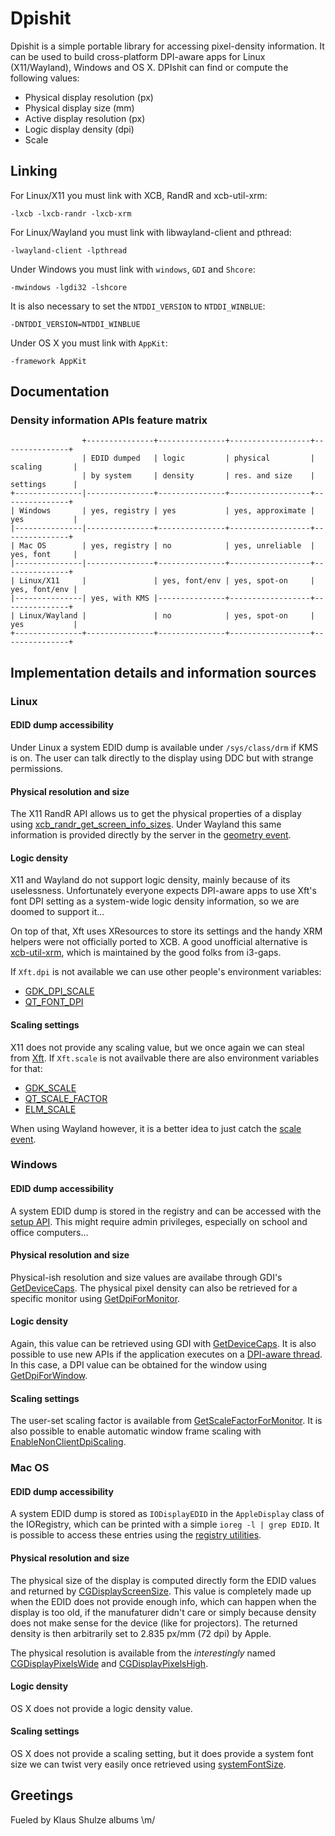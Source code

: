 # Dpishit
Dpishit is a simple portable library for accessing pixel-density information.
It can be used to build cross-platform DPI-aware apps for Linux (X11/Wayland),
Windows and OS X. DPIshit can find or compute the following values:
 - Physical display resolution (px)
 - Physical display size (mm)
 - Active display resolution (px)
 - Logic display density (dpi)
 - Scale



## Linking
For Linux/X11 you must link with XCB, RandR and xcb-util-xrm:
```
-lxcb -lxcb-randr -lxcb-xrm
```

For Linux/Wayland you must link with libwayland-client and pthread:
```
-lwayland-client -lpthread
```

Under Windows you must link with `windows`, `GDI` and `Shcore`:
```
-mwindows -lgdi32 -lshcore
```
It is also necessary to set the `NTDDI_VERSION` to `NTDDI_WINBLUE`:
```
-DNTDDI_VERSION=NTDDI_WINBLUE
```

Under OS X you must link with `AppKit`:
```
-framework AppKit
```



## Documentation
### 
### Density information APIs feature matrix
```
                +---------------+---------------+------------------+---------------+
                | EDID dumped   | logic         | physical         | scaling       |
                | by system     | density       | res. and size    | settings      |
+---------------|---------------+---------------+------------------+---------------+
| Windows       | yes, registry | yes           | yes, approximate | yes           |
|---------------|---------------+---------------+------------------+---------------+
| Mac OS        | yes, registry | no            | yes, unreliable  | yes, font     |
|---------------|---------------+---------------+------------------+---------------+
| Linux/X11     |               | yes, font/env | yes, spot-on     | yes, font/env |
|---------------| yes, with KMS |---------------+------------------+---------------+
| Linux/Wayland |               | no            | yes, spot-on     | yes           |
+---------------+---------------+---------------+------------------+---------------+
```



## Implementation details and information sources
### Linux
#### EDID dump accessibility
Under Linux a system EDID dump is available under `/sys/class/drm` if KMS is on.
The user can talk directly to the display using DDC but with strange permissions.

#### Physical resolution and size
The X11 RandR API allows us to get the physical properties of a display using
[xcb_randr_get_screen_info_sizes](https://xcb.freedesktop.org/manual/group__XCB__RandR__API.html).
Under Wayland this same information is provided directly by the server in the
[geometry event](https://wayland-book.com/registry/server-side.html).

#### Logic density
X11 and Wayland do not support logic density, mainly because of its uselessness.
Unfortunately everyone expects DPI-aware apps to use Xft's font DPI setting as a
system-wide logic density information, so we are doomed to support it...

On top of that, Xft uses XResources to store its settings and the handy XRM
helpers were not officially ported to XCB. A good unofficial alternative is
[xcb-util-xrm](https://github.com/Airblader/xcb-util-xrm),
which is maintained by the good folks from i3-gaps.

If `Xft.dpi` is not available we can use other people's environment variables:
 - [GDK_DPI_SCALE](https://developer.gnome.org/gtk3/stable/gtk-x11.html)
 - [QT_FONT_DPI](https://bugreports.qt.io/browse/QTBUG-53022)

#### Scaling settings
X11 does not provide any scaling value, but we once again we can steal from
[Xft](https://www.keithp.com/~keithp/render/Xft.tutorial).
If `Xft.scale` is not availvable there are also environment variables for that:
 - [GDK_SCALE](https://developer.gnome.org/gtk3/stable/gtk-x11.html)
 - [QT_SCALE_FACTOR](https://doc.qt.io/qt-5/highdpi.html)
 - [ELM_SCALE](https://phab.enlightenment.org/w/elementary/)

When using Wayland however, it is a better idea to just catch the
[scale event](https://wayland-book.com/surfaces-in-depth/hidpi.html).



### Windows
#### EDID dump accessibility
A system EDID dump is stored in the registry and can be accessed with the
[setup API](https://docs.microsoft.com/en-us/windows/win32/api/setupapi/nf-setupapi-setupdiopendevregkey).
This might require admin privileges, especially on school and office computers...

#### Physical resolution and size
Physical-ish resolution and size values are availabe through GDI's
[GetDeviceCaps](https://docs.microsoft.com/en-us/windows/win32/api/wingdi/nf-wingdi-getdevicecaps).
The physical pixel density can also be retrieved for a specific monitor using
[GetDpiForMonitor](https://docs.microsoft.com/en-us/windows/win32/api/shellscalingapi/nf-shellscalingapi-getdpiformonitor).

#### Logic density
Again, this value can be retrieved using GDI with
[GetDeviceCaps](https://docs.microsoft.com/en-us/windows/win32/api/wingdi/nf-wingdi-getdevicecaps).
It is also possible to use new APIs if the application executes on a
[DPI-aware thread](https://docs.microsoft.com/en-us/windows/win32/api/winuser/nf-winuser-setthreaddpiawarenesscontext).
In this case, a DPI value can be obtained for the window using
[GetDpiForWindow](https://docs.microsoft.com/en-us/windows/win32/api/winuser/nf-winuser-getdpiforwindow).

#### Scaling settings
The user-set scaling factor is available from
[GetScaleFactorForMonitor](https://docs.microsoft.com/en-us/windows/win32/api/shellscalingapi/nf-shellscalingapi-getscalefactorformonitor).
It is also possible to enable automatic window frame scaling with
[EnableNonClientDpiScaling](https://docs.microsoft.com/en-us/windows/win32/api/winuser/nf-winuser-enablenonclientdpiscaling).



### Mac OS
#### EDID dump accessibility
A system EDID dump is stored as `IODisplayEDID` in the `AppleDisplay` class of
the IORegistry, which can be printed with a simple `ioreg -l | grep EDID`.
It is possible to access these entries using the
[registry utilities](https://developer.apple.com/documentation/kernel/iokit_fundamentals/registry_utilities?language=occ).

#### Physical resolution and size
The physical size of the display is computed directly form the EDID values and
returned by [CGDisplayScreenSize](https://developer.apple.com/documentation/coregraphics/1456599-cgdisplayscreensize).
This value is completely made up when the EDID does not provide enough info,
which can happen when the display is too old, if the manufaturer didn't care or
simply because density does not make sense for the device (like for projectors).
The returned density is then arbitrarily set to 2.835 px/mm (72 dpi) by Apple.

The physical resolution is available from the *interestingly* named
[CGDisplayPixelsWide](https://developer.apple.com/documentation/coregraphics/1456361-cgdisplaypixelswide?language=objc)
and
[CGDisplayPixelsHigh](https://developer.apple.com/documentation/coregraphics/1454247-cgdisplaypixelshigh?language=objc).

#### Logic density
OS X does not provide a logic density value.

#### Scaling settings
OS X does not provide a scaling setting, but it does provide a system font size
we can twist very easily once retrieved using [systemFontSize](https://developer.apple.com/documentation/appkit/nsfont/1531931-systemfontsize?language=objc).



## Greetings
Fueled by Klaus Shulze albums \m/

